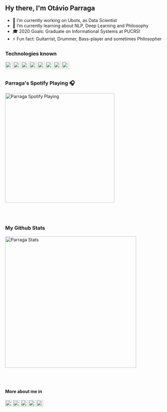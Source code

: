 ## Hy there, I'm Otávio Parraga
- 🔭 I’m currently working on Ubots, as Data Scientist
- 🌱 I’m currently learning about NLP, Deep Learning and Philosophy
- 🎓 2020 Goals: Graduate on Informational Systems at PUCRS!
- ⚡ Fun fact: Guitarrist, Drummer, Bass-player and sometimes Philosopher

### Technologies known
<img align="left" width="23px" src="https://cdn.svgporn.com/logos/pytorch.svg"/>
<img align="left" width="23px" src="https://cdn.svgporn.com/logos/jupyter.svg"/>
<img align="left" width="23px" src="https://cdn.svgporn.com/logos/python.svg"/>
<img align="left" width="23px" src="https://cdn.svgporn.com/logos/visual-studio-code.svg"/>
<img align="left" width="23px" src="https://cdn.svgporn.com/logos/pycharm.svg"/>
<img align="left" width="23px" src="https://cdn.svgporn.com/logos/java.svg"/>
<img align="left" width="23px" src="https://cdn.svgporn.com/logos/git-icon.svg"/>
<img align="left" width="23px" src="https://cdn.svgporn.com/logos/postgresql.svg"/>


<br>
<br>

### Parraga's Spotify Playing 🎧
[<img src="https://spotify-now-playing-35techru3.vercel.app/api/spotify-playing" alt="Parraga Spotify Playing" width="350" />](https://open.spotify.com/user/parragueto-br)

<br>
<br>

### My Github Stats
[<img src="https://github-readme-stats.vercel.app/api?username=otavio-parraga&show_icons=true&theme=bear" alt="Parraga Stats" width="420" /> ](https://github.com/Otavio-Parraga)

<br>
<br>

#### More about me in
[<img align="left" width="22px" src="https://cdn.jsdelivr.net/npm/simple-icons@v3/icons/facebook.svg" />](https://www.facebook.com/otavio.parraga)
[<img align="left" width="22px" src="https://cdn.jsdelivr.net/npm/simple-icons@v3/icons/twitter.svg" />](https://twitter.com/OtavioParraga)
[<img align="left"  width="22px" src="https://cdn.jsdelivr.net/npm/simple-icons@v3/icons/linkedin.svg" />](https://www.linkedin.com/in/ot%C3%A1vio-parraga-435813181/)
[<img align="left" width="22px" src="https://cdn.jsdelivr.net/npm/simple-icons@v3/icons/instagram.svg" />](https://www.instagram.com/otavioparraga/)
[<img align="left" width="22px" src="https://cdn.jsdelivr.net/npm/simple-icons@v3/icons/github.svg" />](https://github.com/Otavio-Parraga?tab=repositories)











<!--# Usefull Links
* https://www.aboutmonica.com/blog/how-to-create-a-github-profile-readme
* https://github.com/kautukkundan/Awesome-Profile-README-templates
* https://awesome-github-readme-profile.netlify.app/
    * https://github.com/elangosundar/awesome-README-templates
* https://www.youtube.com/watch?v=ECuqb5Tv9qI>